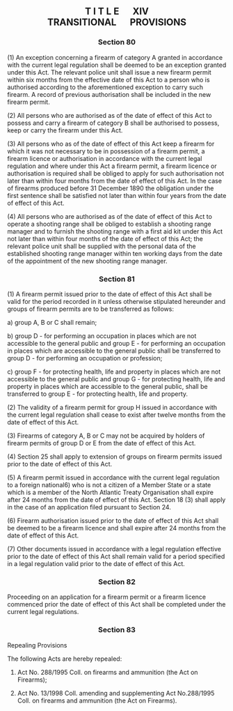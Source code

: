## <a name="title_14"></a><p align="center">T I T L E &emsp; XIV<br /> TRANSITIONAL &emsp; PROVISIONS</p>

### <a name="section_80"></a><p align="center">Section 80</p>

(1) An exception concerning a firearm of category A granted in accordance with the current legal regulation shall be deemed to be an exception granted under this Act. The relevant police unit shall issue a new firearm permit within six months from the effective date of this Act to a person who is authorised according to the aforementioned exception to carry such firearm. A record of previous authorisation shall be included in the new firearm permit.

(2) All persons who are authorised as of the date of effect of this Act to possess and carry a firearm of category B shall be authorised to possess, keep or carry the firearm under this Act.

(3) All persons who as of the date of effect of this Act keep a firearm for which it was not necessary to be in possession of a firearm permit, a firearm licence or authorisation in accordance with the current legal regulation and where under this Act a firearm permit, a firearm licence or authorisation is required shall be obliged to apply for such authorisation not later than within four months from the date of effect of this Act. In the case of firearms produced before 31 December 1890 the obligation under the first sentence shall be satisfied not later than within four years from the date of effect of this Act.

(4) All persons who are authorised as of the date of effect of this Act to operate a shooting range shall be obliged to establish a shooting range manager and to furnish the shooting range with a first aid kit under this Act not later than within four months of the date of effect of this Act; the relevant police unit shall be supplied with the personal data of the established shooting range manager within ten working days from the date of the appointment of the new shooting range manager.

### <a name="section_81"></a><p align="center">Section 81</p>

(1) A firearm permit issued prior to the date of effect of this Act shall be valid for the period recorded in it unless otherwise stipulated hereunder and groups of firearm permits are to be transferred as follows:

a) group A, B or C shall remain;

b) group D - for performing an occupation in places which are not accessible to the general public and group E - for performing an occupation in places which are accessible to the general public shall be transferred to group D - for performing an occupation or profession;

c) group F - for protecting health, life and property in places which are not accessible to the general public and group G - for protecting health, life and property in places which are accessible to the general public, shall be transferred to group E - for protecting health, life and property.

(2) The validity of a firearm permit for group H issued in accordance with the current legal regulation shall cease to exist after twelve months from the date of effect of this Act.

(3) Firearms of category A, B or C may not be acquired by holders of firearm permits of group D or E from the date of effect of this Act.

(4) Section 25 shall apply to extension of groups on firearm permits issued prior to the date of effect of this Act.

(5) A firearm permit issued in accordance with the current legal regulation to a foreign national6) who is not a citizen of a Member State or a state which is a member of the North Atlantic Treaty Organisation shall expire after 24 months from the date of effect of this Act. Section 18 (3) shall apply in the case of an application filed pursuant to Section 24.

(6) Firearm authorisation issued prior to the date of effect of this Act shall be deemed to be a firearm licence and shall expire after 24 months from the date of effect of this Act.

(7) Other documents issued in accordance with a legal regulation effective prior to the date of effect of this Act shall remain valid for a period specified in a legal regulation valid prior to the date of effect of this Act.

### <a name="section_82"></a><p align="center">Section 82</p>

Proceeding on an application for a firearm permit or a firearm licence commenced prior the date of effect of this Act shall be completed under the current legal regulations.

### <a name="section_83"></a><p align="center">Section 83</p>

Repealing Provisions

The following Acts are hereby repealed:

1. Act No. 288/1995 Coll. on firearms and ammunition (the Act on Firearms);

2. Act No. 13/1998 Coll. amending and supplementing Act No.288/1995 Coll. on firearms and ammunition (the Act on Firearms).

